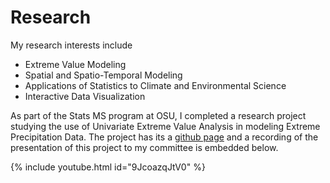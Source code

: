 
# Research

My research interests include 
-   Extreme Value Modeling
-   Spatial and Spatio-Temporal Modeling
-   Applications of Statistics to Climate and Environmental Science
-   Interactive Data Visualization

As part of the Stats MS program at OSU, I completed a research project studying the use of Univariate Extreme Value Analysis in modeling Extreme Precipitation Data. The project has its a [github page](https://github.com/MilesMoran/MS-Project-Oregon-EPEs) and a recording of the presentation of this project to my committee is embedded below. 

{% include youtube.html id="9JcoazqJtV0" %}
